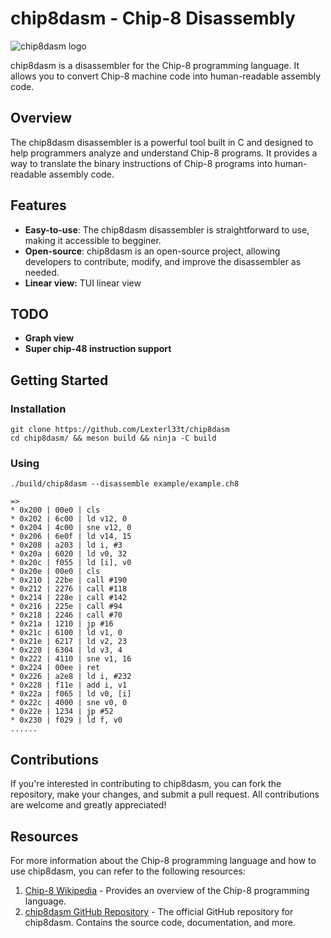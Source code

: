 # chip8dasm - Chip-8 Disassembly

![chip8dasm logo](https://github.com/Lexterl33t/chip8dasm/images/logo_2.png)

chip8dasm is a disassembler for the Chip-8 programming language. It allows you to convert Chip-8 machine code into human-readable assembly code.

## Overview

The chip8dasm disassembler is a powerful tool built in C and designed to help programmers analyze and understand Chip-8 programs. It provides a way to translate the binary instructions of Chip-8 programs into human-readable assembly code.

## Features

- **Easy-to-use**: The chip8dasm disassembler is straightforward to use, making it accessible to begginer.
- **Open-source**: chip8dasm is an open-source project, allowing developers to contribute, modify, and improve the disassembler as needed.
- **Linear view:**  TUI linear view 


## TODO
- **Graph view**
- **Super chip-48 instruction support**

## Getting Started

### Installation


```
git clone https://github.com/Lexterl33t/chip8dasm
cd chip8dasm/ && meson build && ninja -C build
```

### Using

```
./build/chip8dasm --disassemble example/example.ch8

=>
* 0x200 | 00e0 | cls
* 0x202 | 6c00 | ld v12, 0
* 0x204 | 4c00 | sne v12, 0
* 0x206 | 6e0f | ld v14, 15
* 0x208 | a203 | ld i, #3
* 0x20a | 6020 | ld v0, 32
* 0x20c | f055 | ld [i], v0
* 0x20e | 00e0 | cls
* 0x210 | 22be | call #190
* 0x212 | 2276 | call #118
* 0x214 | 228e | call #142
* 0x216 | 225e | call #94
* 0x218 | 2246 | call #70
* 0x21a | 1210 | jp #16
* 0x21c | 6100 | ld v1, 0
* 0x21e | 6217 | ld v2, 23
* 0x220 | 6304 | ld v3, 4
* 0x222 | 4110 | sne v1, 16
* 0x224 | 00ee | ret
* 0x226 | a2e8 | ld i, #232
* 0x228 | f11e | add i, v1
* 0x22a | f065 | ld v0, [i]
* 0x22c | 4000 | sne v0, 0
* 0x22e | 1234 | jp #52
* 0x230 | f029 | ld f, v0
......
```

## Contributions

If you're interested in contributing to chip8dasm, you can fork the repository, make your changes, and submit a pull request. All contributions are welcome and greatly appreciated!

## Resources

For more information about the Chip-8 programming language and how to use chip8dasm, you can refer to the following resources:

1. [Chip-8 Wikipedia](https://en.wikipedia.org/wiki/CHIP-8) - Provides an overview of the Chip-8 programming language.
2. [chip8dasm GitHub Repository](https://github.com/lexterl33t/chip8dasm) - The official GitHub repository for chip8dasm. Contains the source code, documentation, and more.



